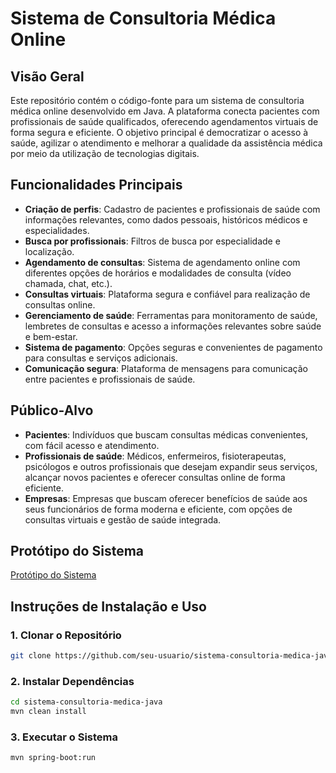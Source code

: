 # Sistema de Consultoria Médica Online

## Visão Geral

Este repositório contém o código-fonte para um sistema de consultoria médica online desenvolvido em Java. A plataforma conecta pacientes com profissionais de saúde qualificados, oferecendo agendamentos virtuais de forma segura e eficiente. O objetivo principal é democratizar o acesso à saúde, agilizar o atendimento e melhorar a qualidade da assistência médica por meio da utilização de tecnologias digitais.

## Funcionalidades Principais

- **Criação de perfis**: Cadastro de pacientes e profissionais de saúde com informações relevantes, como dados pessoais, históricos médicos e especialidades.
- **Busca por profissionais**: Filtros de busca por especialidade e localização.
- **Agendamento de consultas**: Sistema de agendamento online com diferentes opções de horários e modalidades de consulta (vídeo chamada, chat, etc.).
- **Consultas virtuais**: Plataforma segura e confiável para realização de consultas online.
- **Gerenciamento de saúde**: Ferramentas para monitoramento de saúde, lembretes de consultas e acesso a informações relevantes sobre saúde e bem-estar.
- **Sistema de pagamento**: Opções seguras e convenientes de pagamento para consultas e serviços adicionais.
- **Comunicação segura**: Plataforma de mensagens para comunicação entre pacientes e profissionais de saúde.

## Público-Alvo

- **Pacientes**: Indivíduos que buscam consultas médicas convenientes, com fácil acesso e atendimento.
- **Profissionais de saúde**: Médicos, enfermeiros, fisioterapeutas, psicólogos e outros profissionais que desejam expandir seus serviços, alcançar novos pacientes e oferecer consultas online de forma eficiente.
- **Empresas**: Empresas que buscam oferecer benefícios de saúde aos seus funcionários de forma moderna e eficiente, com opções de consultas virtuais e gestão de saúde integrada.

## Protótipo do Sistema

<a href="https://www.mediafire.com/file/dkywyvu9a1y7guw/Prot%25C3%25B3tipo.pdf/file" target="_blank">Protótipo do Sistema</a>

## Instruções de Instalação e Uso

### 1. Clonar o Repositório

```bash
git clone https://github.com/seu-usuario/sistema-consultoria-medica-java.git
```
### 2. Instalar Dependências

```bash
cd sistema-consultoria-medica-java
mvn clean install
```
### 3. Executar o Sistema

```bash
mvn spring-boot:run
```
